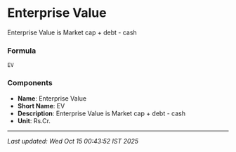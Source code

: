 # Enterprise Value
Enterprise Value is Market cap + debt - cash

### Formula
```text
EV
```


### Components
- **Name**: Enterprise Value
- **Short Name**: EV
- **Description**: Enterprise Value is Market cap + debt - cash
- **Unit**: Rs.Cr.

---
*Last updated: Wed Oct 15 00:43:52 IST 2025*
